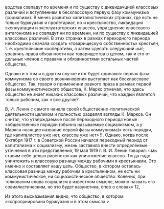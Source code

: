 водства совпадут по временя и по существу с диквидачцией классовых различий и вступлением в бесклассовую первую фазу коммунизыа (социализм). В менез развитых капиталистических странах, где есть не только буржуазия и пролетариат, но и крестьянство, ликвидация эксплуатации и зксплуататорских классов, упразднение классового антагонизма не совпадут ни по времени, ни по существу с ликвидацией классовых различий. В этих странах в рамках переходного пернода необходимо сначала создать «товарищескую собственность» крестьян, т. е. крестьянские кооперативы, а затем сделать следующий шаг; уравнять права обязанности как товарищества в целом, так и его от дельных членов с правамн и обязанностями остальных частей общества,

Однако и в том и в другом случае итог будет одинаков: первая фаза коммунизма со своего возникновения выступает как бесклассовое общество. Так, говоря о примененни равного праза в рамках первой фазы коммунистического общества, К. Маркс отмечал, что здесь общество не знает никаких классовых различий, что каждый является только рабочим, как н все другие?.

В, И. Ленин с самого начала своей общественно-политической деятельности целиком и полностью разделял взгляды К. Маркса. Он счнтал, что утверждаемые после переходного периода новые «общественные порядки (обычно называемые социализмом, а у Маркса носящие название первой фазы коммунизма)» есть порядки, где капиталистов уже нет, классов уже нет» !!. Однако, когда после Октября 1917 г. в Советской России начался переходный пернод от капитализма к социализму, жнзнь заставила внести определенвые уточнения в эти представления, 19 мая 1919 г. В. И. Ленин говорил: ‹.мы ставим себе целью равенство как уничтожение классов. Тогда надо уничтожить и классовую разницу между рабочими я крестьянами. Это именно и составляет нашу цель. Общество, в котором осталась классовая разница между рабочим а крестьянином, не есть ни коммунистическое, ни социазистическое общество. Ковечно, при толкованим слова социализм в известном смысле, можно назвать его совиалистическим, но это будет казуистика, спор о словах» 12,

Из этого высказывания видно, что общество, в котором экспроприирована буржуазия и в этом смысла >
